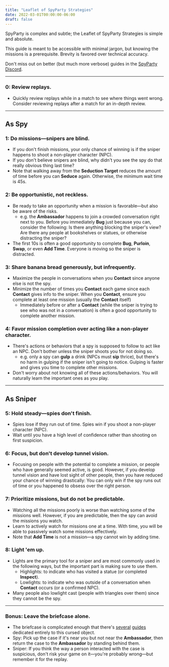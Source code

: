 ```yaml
---
title: "Leaflet of SpyParty Strategies"
date: 2022-03-01T00:00:00-06:00
draft: false
---
```


SpyParty is complex and subtle; the Leaflet of SpyParty Strategies is simple and absolute.

This guide is meant to be accessible with minimal jargon, but knowing the missions is a prerequisite. Brevity is favored over technical accuracy.

Don't miss out on better (but much more verbose) guides in the [SpyParty Discord](https://discord.gg/spyparty).

-----
### 0: Review replays.
- Quickly review replays while in a match to see where things went wrong. Consider reviewing replays after a match for an in-depth review.

-----
## As Spy

### 1: Do missions—snipers are blind.
- If you don't finish missions, your only chance of winning is if the sniper happens to shoot a non-player character (NPC).
- If you don't believe snipers are blind, why didn't you see the spy do that really obvious thing last time?
- Note that walking away from the **Seduction Target** reduces the amount of time before you can **Seduce** again. Otherwise, the minimum wait time is 45s.

### 2: Be opportunistic, not reckless.
- Be ready to take an opportunity when a mission is favorable—but also be aware of the risks.
    - e.g. the **Ambassador** happens to join a crowded conversation right next to you. Before you immediately **Bug** just because you can, consider the following: Is there anything blocking the sniper's view? Are there any people at bookshelves or statues, or otherwise distracting the sniper?
- The first 10s is often a good opportunity to complete **Bug**, **Purloin**, **Swap**, or even **Add Time**. Everyone is moving so the sniper is distracted.

### 3: Share banana bread generously, but infrequently.
- Maximize the people in conversations when you **Contact** since anyone else is not the spy.
- Minimize the number of times you **Contact** each game since each **Contact** gives info to the sniper. When you **Contact**, ensure you complete at least one mission (usually the **Contact** itself)
    - Immediately before or after a **Contact** (while the sniper is trying to see who was not in a conversation) is often a good opportunity to complete another mission.

### 4: Favor mission completion over acting like a non-player character.
- There's actions or behaviors that a spy is supposed to follow to act like an NPC. Don't bother unless the sniper shoots you for not doing so.
    - e.g. only a spy can **gulp** a drink (NPCs must **sip** thrice), but there's no harm in gulping if the sniper isn't going to notice. Gulping is faster and gives you time to complete other missions.
- Don't worry about not knowing all of these actions/behaviors. You will naturally learn the important ones as you play.

-----
## As Sniper

### 5: Hold steady—spies don't finish.
- Spies lose if they run out of time. Spies win if you shoot a non-player character (NPC).
- Wait until you have a high level of confidence rather than shooting on first suspicion.

### 6: Focus, but don't develop tunnel vision.
- Focusing on people with the potential to complete a mission, or people who have generally seemed active, is good. However, if you develop tunnel vision and have lost sight of other people, then you have reduced your chance of winning drastically: You can only win if the spy runs out of time or you happened to obsess over the right person.

### 7: Prioritize missions, but do not be predictable.
- Watching all the missions poorly is worse than watching some of the missions well. However, if you are predictable, then the spy can avoid the missions you watch.
- Learn to actively watch for missions one at a time. With time, you will be able to passively watch some missions effectively.
- Note that **Add Time** is not a mission—a spy cannot win by adding time.

### 8: Light 'em up.
- Lights are the primary tool for a sniper and are most commonly used in the following ways, but the important part is making sure to use them.
    - Highlights: to indicate who has visited a statue (or completed **Inspect**).
    - Lowlights: to indicate who was outside of a conversation when **Contact** occurs (or a confirmed NPC).
- Many people also lowlight cast (people with triangles over them) since they cannot be the spy.

-----
### Bonus: Leave the briefcase alone.
- The briefcase is complicated enough that there's [several](https://docs.google.com/document/d/1Waj0T5ZvYo4V7p7EOFMOMNN8VQ2CeIk2wo8pk7f9pls/edit?usp=sharing) [guides](https://www.youtube.com/watch?v=3oXj57k6cMA) dedicated entirely to this cursed object.
- Spy: Pick up the case if it's near you but not near the **Ambassador**, then return the case to the **Ambassador** by standing behind them.
- Sniper: If you think the way a person interacted with the case is suspicious, don't risk your game on it—you're probably wrong—but remember it for the replay.

